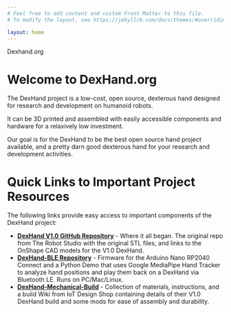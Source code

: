 ```yaml
---
# Feel free to add content and custom Front Matter to this file.
# To modify the layout, see https://jekyllrb.com/docs/themes/#overriding-theme-defaults

layout: home
---
```

Dexhand.org

# Welcome to DexHand.org
The DexHand project is a low-cost, open source, dexterous hand designed for research and development on humanoid robots. 

It can be 3D printed and assembled with easily accessible components and hardware for a relaxively low investment. 

Our goal is for the DexHand to be the best open source hand project available, and a pretty darn good dexterous hand for your research and development activities.

# Quick Links to Important Project Resources
The following links provide easy access to important components of the DexHand project:

- [**DexHand V1.0 GitHub Repository**](https://github.com/TheRobotStudio/V1.0-Dexhand) - Where it all began. The original repo from The Robot Studio with the original STL files, and links to the OnShape CAD models for the V1.0 DexHand. 
- [**DexHand-BLE Repository**](https://github.com/iotdesignshop/dexhand-ble) - Firmware for the Arduino Nano RP2040 Connect and a Python Demo that uses Google MediaPipe Hand Tracker to analyze hand positions and play them back on a DexHand via Bluetooth LE. Runs on PC/Mac/Linux. 
- [**DexHand-Mechanical-Build**](https://github.com/iotdesignshop/dexhand-mechanical-build) - Collection of materials, instructions, and a build Wiki from IoT Design Shop containing details of their V1.0 DexHand build and some mods for ease of assembly and durability.

